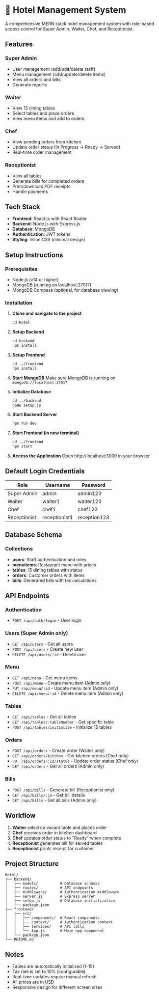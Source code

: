 # 🏨 Hotel Management System

A comprehensive MERN stack hotel management system with role-based access control for Super Admin, Waiter, Chef, and Receptionist.

## Features

### Super Admin
- User management (add/edit/delete staff)
- Menu management (add/update/delete items)
- View all orders and bills
- Generate reports

### Waiter
- View 15 dining tables
- Select tables and place orders
- View menu items and add to orders

### Chef
- View pending orders from kitchen
- Update order status (In Progress → Ready → Served)
- Real-time order management

### Receptionist
- View all tables
- Generate bills for completed orders
- Print/download PDF receipts
- Handle payments

## Tech Stack

- **Frontend**: React.js with React Router
- **Backend**: Node.js with Express.js
- **Database**: MongoDB
- **Authentication**: JWT tokens
- **Styling**: Inline CSS (minimal design)

## Setup Instructions

### Prerequisites
- Node.js (v14 or higher)
- MongoDB (running on localhost:27017)
- MongoDB Compass (optional, for database viewing)

### Installation

1. **Clone and navigate to the project**
   ```bash
   cd Hotel
   ```

2. **Setup Backend**
   ```bash
   cd backend
   npm install
   ```

3. **Setup Frontend**
   ```bash
   cd ../frontend
   npm install
   ```

4. **Start MongoDB**
   Make sure MongoDB is running on `mongodb://localhost:27017`

5. **Initialize Database**
   ```bash
   cd ../backend
   node setup.js
   ```

6. **Start Backend Server**
   ```bash
   npm run dev
   ```

7. **Start Frontend (in new terminal)**
   ```bash
   cd ../frontend
   npm start
   ```

8. **Access the Application**
   Open http://localhost:3000 in your browser

## Default Login Credentials

| Role | Username | Password |
|------|----------|----------|
| Super Admin | admin | admin123 |
| Waiter | waiter1 | waiter123 |
| Chef | chef1 | chef123 |
| Receptionist | receptionist1 | reception123 |

## Database Schema

### Collections
- **users**: Staff authentication and roles
- **menuitems**: Restaurant menu with prices
- **tables**: 15 dining tables with status
- **orders**: Customer orders with items
- **bills**: Generated bills with tax calculations

## API Endpoints

### Authentication
- `POST /api/auth/login` - User login

### Users (Super Admin only)
- `GET /api/users` - Get all users
- `POST /api/users` - Create new user
- `DELETE /api/users/:id` - Delete user

### Menu
- `GET /api/menu` - Get menu items
- `POST /api/menu` - Create menu item (Admin only)
- `PUT /api/menu/:id` - Update menu item (Admin only)
- `DELETE /api/menu/:id` - Delete menu item (Admin only)

### Tables
- `GET /api/tables` - Get all tables
- `GET /api/tables/:tableNumber` - Get specific table
- `POST /api/tables/initialize` - Initialize 15 tables

### Orders
- `POST /api/orders` - Create order (Waiter only)
- `GET /api/orders/kitchen` - Get kitchen orders (Chef only)
- `PUT /api/orders/:id/status` - Update order status (Chef only)
- `GET /api/orders` - Get all orders (Admin only)

### Bills
- `POST /api/bills` - Generate bill (Receptionist only)
- `GET /api/bills/:id` - Get bill details
- `GET /api/bills` - Get all bills (Admin only)

## Workflow

1. **Waiter** selects a vacant table and places order
2. **Chef** receives order in kitchen dashboard
3. **Chef** updates order status to "Ready" when complete
4. **Receptionist** generates bill for served tables
5. **Receptionist** prints receipt for customer

## Project Structure

```
Hotel/
├── backend/
│   ├── models/          # Database schemas
│   ├── routes/          # API endpoints
│   ├── middleware/      # Authentication middleware
│   ├── server.js        # Express server
│   ├── setup.js         # Database initialization
│   └── package.json
├── frontend/
│   ├── src/
│   │   ├── components/  # React components
│   │   ├── context/     # Authentication context
│   │   ├── services/    # API calls
│   │   └── App.js       # Main app component
│   └── package.json
└── README.md
```

## Notes

- Tables are automatically initialized (1-15)
- Tax rate is set to 10% (configurable)
- Real-time updates require manual refresh
- All prices are in USD
- Responsive design for different screen sizes